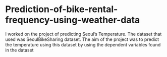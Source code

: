 # Prediction-of-bike-rental-frequency-using-weather-data

I worked on the project of predicting Seoul’s Temperature. 
The dataset that used was SeoulBikeSharing dataset. 
The aim of the project was to predict the temperature using this dataset by using the dependent variables found in the dataset
